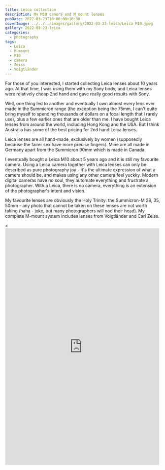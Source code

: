 ```yaml
---
title: Leica collection
description: My M10 camera and M mount lenses
pubDate: 2022-03-23T10:00:00+10:00
coverImage: ../../../images/gallery/2022-03-23-leica/Leica M10.jpeg
gallery: 2022-03-23-leica
categories:
  - photography
tags:
  - Leica
  - M-mount
  - M10
  - camera
  - Zeiss
  - Voigtländer
---
```


For those of you interested, I started collecting Leica lenses about 10 years ago. At that time, I was using them with my Sony body, and Leica lenses were relatively cheap 2nd hand and gave really good results with Sony.

Well, one thing led to another and eventually I own almost every lens ever made in the Summicron range (the exception being the 75mm, I can't quite bring myself to spending thousands of dollars on a focal length that I rarely use), plus a few earlier ones that are older than me. I have bought Leica lenses from around the world, including Hong Kong and the USA. But I think Australia has some of the best pricing for 2nd hand Leica lenses.

Leica lenses are all hand-made, exclusively by women (supposedly because the fairer sex have more precise fingers). Mine are all made in Germany apart from the Summicron 90mm which is made in Canada.

I eventually bought a Leica M10 about 5 years ago and it is still my favourite camera. Using a Leica camera together with Leica lenses can only be described as pure photography joy - it's the ultimate expression of what a camera should be, and makes using any other camera feel yuckky. Modern digital cameras have no soul, they automate everything and frustrate a photographer. With a Leica, there is no camera, everything is an extension of the photographer's intent and vision.

My favourite lenses are obviously the Holy Trinity: the Summicron-M 28, 35, 50mm - any photo that cannot be taken on these lenses are not worth taking (haha - joke, but many photographers will nod their head). My complete M-mount system includes lenses from Voigtländer and Carl Zeiss.

<<iframe src="https://www.facebook.com/plugins/post.php?href=https%3A%2F%2Fwww.facebook.com%2Fchris1.tham%2Fposts%2Fpfbid0dJ2txAuFeUh5YJuaVfJk6v1hfyVK12pjgifHrxGsus1QQG8UWCHdAq7PymRpnRErl&show_text=true&width=500" width="500" height="767" style="border:none;overflow:hidden" scrolling="no" frameborder="0" allowfullscreen="true" allow="autoplay; clipboard-write; encrypted-media; picture-in-picture; web-share"></iframe>
